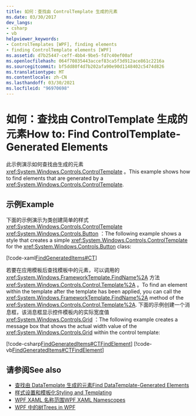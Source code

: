 ```yaml
---
title: 如何：查找由 ControlTemplate 生成的元素
ms.date: 03/30/2017
dev_langs:
- csharp
- vb
helpviewer_keywords:
- ControlTemplates [WPF], finding elements
- finding ControlTemplate elements [WPF]
ms.assetid: d7b25447-ceff-4bb4-9be5-fd7c40ef00af
ms.openlocfilehash: 064f70835443accef83ca5f3d912ace861c2216a
ms.sourcegitcommit: bf5dd80f4d7b202afa90e90d1148402c5474d826
ms.translationtype: MT
ms.contentlocale: zh-CN
ms.lasthandoff: 03/30/2021
ms.locfileid: "96970698"
---
```

# <a name="how-to-find-controltemplate-generated-elements"></a><span data-ttu-id="41e92-102">如何：查找由 ControlTemplate 生成的元素</span><span class="sxs-lookup"><span data-stu-id="41e92-102">How to: Find ControlTemplate-Generated Elements</span></span>
<span data-ttu-id="41e92-103">此示例演示如何查找由生成的元素 <xref:System.Windows.Controls.ControlTemplate> 。</span><span class="sxs-lookup"><span data-stu-id="41e92-103">This example shows how to find elements that are generated by a <xref:System.Windows.Controls.ControlTemplate>.</span></span>  
  
## <a name="example"></a><span data-ttu-id="41e92-104">示例</span><span class="sxs-lookup"><span data-stu-id="41e92-104">Example</span></span>  
 <span data-ttu-id="41e92-105">下面的示例演示为类创建简单的样式 <xref:System.Windows.Controls.ControlTemplate> <xref:System.Windows.Controls.Button> ：</span><span class="sxs-lookup"><span data-stu-id="41e92-105">The following example shows a style that creates a simple <xref:System.Windows.Controls.ControlTemplate> for the <xref:System.Windows.Controls.Button> class:</span></span>  
  
 [!code-xaml[FindGeneratedItems#CT](~/samples/snippets/csharp/VS_Snippets_Wpf/FindGeneratedItems/CSharp/Window1.xaml#ct)]  
  
 <span data-ttu-id="41e92-106">若要在应用模板后查找模板中的元素，可以调用的 <xref:System.Windows.FrameworkTemplate.FindName%2A> 方法 <xref:System.Windows.Controls.Control.Template%2A> 。</span><span class="sxs-lookup"><span data-stu-id="41e92-106">To find an element within the template after the template has been applied, you can call the <xref:System.Windows.FrameworkTemplate.FindName%2A> method of the <xref:System.Windows.Controls.Control.Template%2A>.</span></span> <span data-ttu-id="41e92-107">下面的示例创建一个消息框，该消息框显示控件模板内的实际宽度值 <xref:System.Windows.Controls.Grid> ：</span><span class="sxs-lookup"><span data-stu-id="41e92-107">The following example creates a message box that shows the actual width value of the <xref:System.Windows.Controls.Grid> within the control template:</span></span>  
  
 [!code-csharp[FindGeneratedItems#CTFindElement](~/samples/snippets/csharp/VS_Snippets_Wpf/FindGeneratedItems/CSharp/Window1.xaml.cs#ctfindelement)]
 [!code-vb[FindGeneratedItems#CTFindElement](~/samples/snippets/visualbasic/VS_Snippets_Wpf/FindGeneratedItems/VisualBasic/Window1.xaml.vb#ctfindelement)]  
  
## <a name="see-also"></a><span data-ttu-id="41e92-108">请参阅</span><span class="sxs-lookup"><span data-stu-id="41e92-108">See also</span></span>

- [<span data-ttu-id="41e92-109">查找由 DataTemplate 生成的元素</span><span class="sxs-lookup"><span data-stu-id="41e92-109">Find DataTemplate-Generated Elements</span></span>](../data/how-to-find-datatemplate-generated-elements.md)
- [<span data-ttu-id="41e92-110">样式设置和模板化</span><span class="sxs-lookup"><span data-stu-id="41e92-110">Styling and Templating</span></span>](/dotnet/desktop-wpf/fundamentals/styles-templates-overview)
- [<span data-ttu-id="41e92-111">WPF XAML 名称范围</span><span class="sxs-lookup"><span data-stu-id="41e92-111">WPF XAML Namescopes</span></span>](../advanced/wpf-xaml-namescopes.md)
- [<span data-ttu-id="41e92-112">WPF 中的树</span><span class="sxs-lookup"><span data-stu-id="41e92-112">Trees in WPF</span></span>](../advanced/trees-in-wpf.md)
